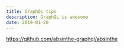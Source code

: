 ```yaml
---
title: GraphQL tips
description: GraphQL is awesome
date: 2019-01-20
---
```


https://github.com/absinthe-graphql/absinthe
